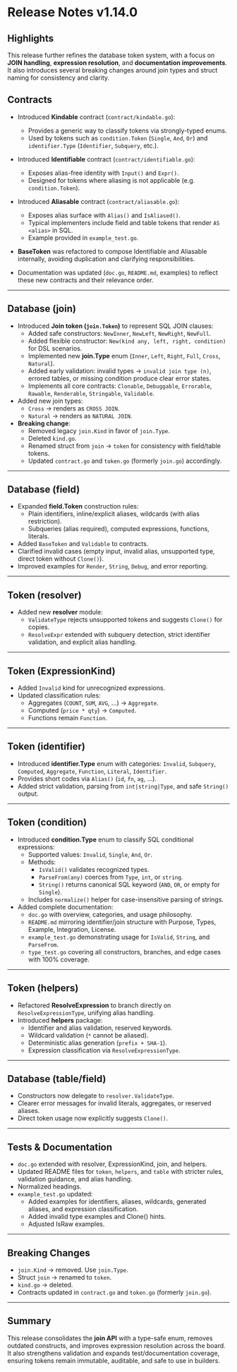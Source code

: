 # Release Notes v1.14.0

## Highlights

This release further refines the database token system, with a focus on **JOIN handling**, **expression resolution**, and **documentation improvements**. It also introduces several breaking changes around join types and struct naming for consistency and clarity.

## Contracts

- Introduced **Kindable** contract (`contract/kindable.go`):
    - Provides a generic way to classify tokens via strongly-typed enums.
    - Used by tokens such as `condition.Token` (`Single`, `And`, `Or`) and `identifier.Type` (`Identifier`, `Subquery`, etc.).

- Introduced **Identifiable** contract (`contract/identifiable.go`):
    - Exposes alias-free identity with `Input()` and `Expr()`.
    - Designed for tokens where aliasing is not applicable (e.g. `condition.Token`).

- Introduced **Aliasable** contract (`contract/aliasable.go`):
    - Exposes alias surface with `Alias()` and `IsAliased()`.
    - Typical implementers include field and table tokens that render `AS <alias>` in SQL.
    - Example provided in `example_test.go`.

- **BaseToken** was refactored to compose Identifiable and Aliasable internally, avoiding duplication and clarifying responsibilities.

- Documentation was updated (`doc.go`, `README.md`, examples) to reflect these new contracts and their relevance order.

---

## Database (join)

- Introduced **Join token (`join.Token`)** to represent SQL JOIN clauses:
  - Added safe constructors: `NewInner`, `NewLeft`, `NewRight`, `NewFull`.
  - Added flexible constructor: `New(kind any, left, right, condition)` for DSL scenarios.
  - Implemented new **join.Type** enum (`Inner`, `Left`, `Right`, `Full`, `Cross`, `Natural`).
  - Added early validation: invalid types → `invalid join type (n)`, errored tables, or missing condition produce clear error states.
  - Implements all core contracts: `Clonable`, `Debuggable`, `Errorable`, `Rawable`, `Renderable`, `Stringable`, `Validable`.
- Added new join types:
  - `Cross` → renders as `CROSS JOIN`.
  - `Natural` → renders as `NATURAL JOIN`.
- **Breaking change**:
  - Removed legacy `join.Kind` in favor of `join.Type`.
  - Deleted `kind.go`.
  - Renamed struct from `join` → `token` for consistency with field/table tokens.
  - Updated `contract.go` and `token.go` (formerly `join.go`) accordingly.

---

## Database (field)

- Expanded **field.Token** construction rules:
  - Plain identifiers, inline/explicit aliases, wildcards (with alias restriction).
  - Subqueries (alias required), computed expressions, functions, literals.
- Added `BaseToken` and `Validable` to contracts.
- Clarified invalid cases (empty input, invalid alias, unsupported type, direct token without `Clone()`).
- Improved examples for `Render`, `String`, `Debug`, and error reporting.

---

## Token (resolver)

- Added new **resolver** module:
  - `ValidateType` rejects unsupported tokens and suggests `Clone()` for copies.
  - `ResolveExpr` extended with subquery detection, strict identifier validation, and explicit alias handling.

---

## Token (ExpressionKind)

- Added `Invalid` kind for unrecognized expressions.
- Updated classification rules:
  - Aggregates (`COUNT`, `SUM`, `AVG`, …) → `Aggregate`.
  - Computed (`price * qty`) → `Computed`.
  - Functions remain `Function`.

---

## Token (identifier)

- Introduced **identifier.Type** enum with categories: `Invalid`, `Subquery`, `Computed`, `Aggregate`, `Function`, `Literal`, `Identifier`.
- Provides short codes via `Alias()` (`id`, `fn`, `ag`, …).
- Added strict validation, parsing from `int|string|Type`, and safe `String()` output.

---

## Token (condition)

- Introduced **condition.Type** enum to classify SQL conditional expressions:
    - Supported values: `Invalid`, `Single`, `And`, `Or`.
    - Methods:
        - `IsValid()` validates recognized types.
        - `ParseFrom(any)` coerces from `Type`, `int`, or `string`.
        - `String()` returns canonical SQL keyword (`AND`, `OR`, or empty for `Single`).
    - Includes `normalize()` helper for case-insensitive parsing of strings.
- Added complete documentation:
    - `doc.go` with overview, categories, and usage philosophy.
    - `README.md` mirroring identifier/join structure with Purpose, Types, Example, Integration, License.
    - `example_test.go` demonstrating usage for `IsValid`, `String`, and `ParseFrom`.
    - `type_test.go` covering all constructors, branches, and edge cases with 100% coverage.

---

## Token (helpers)

- Refactored **ResolveExpression** to branch directly on `ResolveExpressionType`, unifying alias handling.
- Introduced **helpers** package:
  - Identifier and alias validation, reserved keywords.
  - Wildcard validation (`*` cannot be aliased).
  - Deterministic alias generation (`prefix + SHA-1`).
  - Expression classification via `ResolveExpressionType`.

---

## Database (table/field)

- Constructors now delegate to `resolver.ValidateType`.
- Clearer error messages for invalid literals, aggregates, or reserved aliases.
- Direct token usage now explicitly suggests `Clone()`.

---

## Tests & Documentation

- `doc.go` extended with resolver, ExpressionKind, join, and helpers.
- Updated README files for `token`, `helpers`, and `table` with stricter rules, validation guidance, and alias handling.
- Normalized headings.
- `example_test.go` updated:
  - Added examples for identifiers, aliases, wildcards, generated aliases, and expression classification.
  - Added invalid type examples and Clone() hints.
  - Adjusted IsRaw examples.

---

## Breaking Changes

- `join.Kind` → removed. Use `join.Type`.
- Struct `join` → renamed to `token`.
- `kind.go` → deleted.
- Contracts updated in `contract.go` and `token.go` (formerly `join.go`).

---

## Summary

This release consolidates the **join API** with a type-safe enum, removes outdated constructs, and improves expression resolution across the board. It also strengthens validation and expands test/documentation coverage, ensuring tokens remain immutable, auditable, and safe to use in builders.

